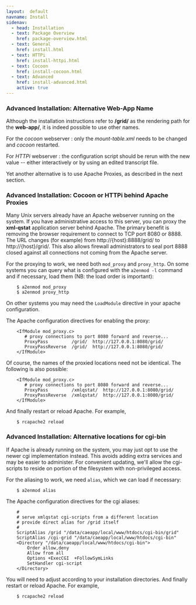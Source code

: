 ```yaml
---
layout:  default
navname: Install
sidenav:
  - head: Installation
  - text: Package Overview
    href: package-overview.html
  - text: General
    href: install.html
  - text: HTTPi
    href: install-httpi.html
  - text: Cocoon
    href: install-cocoon.html
  - text: Advanced
    href: install-advanced.html
    active: true
---
```


### Advanced Installation: Alternative Web-App Name

Although the installation instructions refer to **/grid/** as the rendering
path for the **web-app/**, it is indeed possible to use other names.

For the *cocoon* webserver
: only the *mount-table.xml* needs to be changed and *cocoon* restarted.

For *HTTPi* webserver
: the configuration script should be rerun with the new value -- either
  interactively or by using an edited transcript file.

Yet another alternative is to use Apache Proxies, as described in the next
section.

### Advanced Installation: Cocoon or HTTPi behind Apache Proxies

Many Unix servers already have an Apache webserver running on the system. If
you have administrative access to this server, you can proxy the
**xml-qstat** application server behind Apache. The primary benefit is
removing the browser requirement to connect to TCP port 8080 or 8888. The
URL changes (for example) from http://{host}:8888/grid/ to
http://{host}/grid/. This also allows firewall administrators to seal port
8888 closed against all connections not coming from the Apache server.

For the proxying to work, we need both `mod_proxy` and `proxy_http`. On some
systems you can query what is configured with the `a2enmod -l` command and
if necessary, load them (NB: the load order is important):

        $ a2enmod mod_proxy
        $ a2enmod proxy_http

On other systems you may need the `LoadModule` directive in your apache
configuration.

The Apache configuration directives for enabling the proxy:

        <IfModule mod_proxy.c>
           # proxy connections to port 8080 forward and reverse...
           ProxyPass         /grid/  http://127.0.0.1:8080/grid/
           ProxyPassReverse  /grid/  http://127.0.0.1:8080/grid/
        </IfModule>

Of course, the names of the proxied locations need not be identical. The
following is also possible:

        <IfModule mod_proxy.c>
           # proxy connections to port 8080 forward and reverse...
           ProxyPass         /xmlqstat/  http://127.0.0.1:8080/grid/
           ProxyPassReverse  /xmlqstat/  http://127.0.0.1:8080/grid/
        </IfModule>

And finally restart or reload Apache. For example,

        $ rcapache2 reload

### Advanced Installation: Alternative locations for cgi-bin

If Apache is already running on the system, you may just opt to use
the newer cgi implementation instead. This avoids adding extra
services and may be easier to administer. For convenient updating,
we'll allow the cgi-scripts to reside on portion of the filesystem
with non-privileged access.

For the aliasing to work, we need `alias`, which we can load if
necessary:

        $ a2enmod alias

The Apache configuration directives for the cgi aliases:

        #
        # serve xmlqstat cgi-scripts from a different location
        # provide direct alias for /grid itself
        #
        ScriptAlias /grid "/data/caeapp/local/www/htdocs/cgi-bin/grid"
        ScriptAlias /cgi-grid "/data/caeapp/local/www/htdocs/cgi-bin"
        <Directory "/data/caeapp/local/www/htdocs/cgi-bin">
            Order allow,deny
            Allow from all
            Options +ExecCGI  +FollowSymLinks
            SetHandler cgi-script
        </Directory>

You will need to adjust according to your installation directories.
And finally restart or reload Apache. For example,

        $ rcapache2 reload

